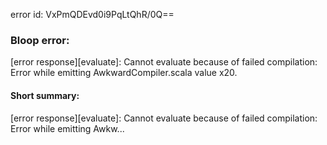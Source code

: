 error id: VxPmQDEvd0i9PqLtQhR/0Q==
### Bloop error:

[error response][evaluate]: Cannot evaluate because of failed compilation:
Error while emitting AwkwardCompiler.scala
value x20.
#### Short summary: 

[error response][evaluate]: Cannot evaluate because of failed compilation:
Error while emitting Awkw...